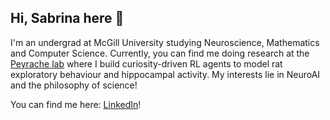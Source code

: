 ## Hi, Sabrina here 👋
I'm an undergrad at McGill University studying Neuroscience, Mathematics and Computer Science. Currently, you can find me doing research at the [Peyrache lab](https://www.peyrachelab.com/) where I build curiosity-driven RL agents to model rat exploratory behaviour and hippocampal activity. My interests lie in NeuroAI and the philosophy of science! 

You can find me here: [LinkedIn](https://www.linkedin.com/in/dusabrina/)!

<!--
**SabrinaDu7/SabrinaDu7** is a ✨ _special_ ✨ repository because its `README.md` (this file) appears on your GitHub profile.

Here are some ideas to get you started:

- 🔭 I’m currently working on ...
- 🌱 I’m currently learning ...
- 👯 I’m looking to collaborate on ...
- 🤔 I’m looking for help with ...
- 💬 Ask me about ...
- 📫 How to reach me: ...
- 😄 Pronouns: ...
- ⚡ Fun fact: ...
-->
